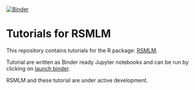 [![Binder](https://mybinder.org/badge.svg)](https://mybinder.org/v2/gh/JeremyPike/notebook-tests/master?filepath=SMLMTesting.ipynb)

# Tutorials for RSMLM

This repository contains tutorials for the R package: [RSMLM](https://github.com/JeremyPike/RSMLM).

Tutorial are written as Binder ready Jupyter notebooks and can be run by clicking on [launch binder](https://mybinder.org/v2/gh/JeremyPike/notebook-tests/master?filepath=SMLMTesting.ipynb). 

RSMLM and these tutorial are under active development.

